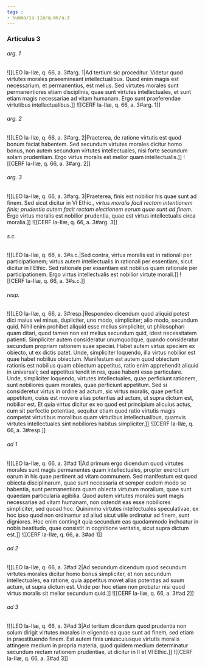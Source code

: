 ```yaml
---
tags : 
- Summa/Ia-IIæ/q.66/a.3
---
```


### Articulus 3

###### arg. 1
![[LEO Ia-IIæ, q. 66, a. 3#arg. 1|Ad tertium sic proceditur. Videtur quod virtutes morales praeemineant intellectualibus. Quod enim magis est necessarium, et permanentius, est melius. Sed virtutes morales sunt permanentiores etiam disciplinis, quae sunt virtutes intellectuales, et sunt etiam magis necessariae ad vitam humanam. Ergo sunt praeferendae virtutibus intellectualibus.]]
![[CERF Ia-IIæ, q. 66, a. 3#arg. 1]]

###### arg. 2
![[LEO Ia-IIæ, q. 66, a. 3#arg. 2|Praeterea, de ratione virtutis est quod bonum faciat habentem. Sed secundum virtutes morales dicitur homo bonus, non autem secundum virtutes intellectuales, nisi forte secundum solam prudentiam. Ergo virtus moralis est melior quam intellectualis.]]
![[CERF Ia-IIæ, q. 66, a. 3#arg. 2]]

###### arg. 3
![[LEO Ia-IIæ, q. 66, a. 3#arg. 3|Praeterea, finis est nobilior his quae sunt ad finem. Sed sicut dicitur in VI Ethic., *virtus moralis facit rectam intentionem finis; prudentia autem facit rectam electionem eorum quae sunt ad finem*. Ergo virtus moralis est nobilior prudentia, quae est virtus intellectualis circa moralia.]]
![[CERF Ia-IIæ, q. 66, a. 3#arg. 3]]

###### s.c.
![[LEO Ia-IIæ, q. 66, a. 3#s.c.|Sed contra, virtus moralis est in rationali per participationem; virtus autem intellectualis in rationali per essentiam, sicut dicitur in I Ethic. Sed rationale per essentiam est nobilius quam rationale per participationem. Ergo virtus intellectualis est nobilior virtute morali.]]
![[CERF Ia-IIæ, q. 66, a. 3#s.c.]]

###### resp.
![[LEO Ia-IIæ, q. 66, a. 3#resp.|Respondeo dicendum quod aliquid potest dici maius vel minus, dupliciter, uno modo, simpliciter; alio modo, secundum quid. Nihil enim prohibet aliquid esse melius simpliciter, ut philosophari quam ditari, quod tamen non est melius secundum quid, idest necessitatem patienti. Simpliciter autem consideratur unumquodque, quando consideratur secundum propriam rationem suae speciei. Habet autem virtus speciem ex obiecto, ut ex dictis patet. Unde, simpliciter loquendo, illa virtus nobilior est quae habet nobilius obiectum. Manifestum est autem quod obiectum rationis est nobilius quam obiectum appetitus, ratio enim apprehendit aliquid in universali; sed appetitus tendit in res, quae habent esse particulare. Unde, simpliciter loquendo, virtutes intellectuales, quae perficiunt rationem, sunt nobiliores quam morales, quae perficiunt appetitum. Sed si consideretur virtus in ordine ad actum, sic virtus moralis, quae perficit appetitum, cuius est movere alias potentias ad actum, ut supra dictum est, nobilior est. Et quia virtus dicitur ex eo quod est principium alicuius actus, cum sit perfectio potentiae, sequitur etiam quod ratio virtutis magis competat virtutibus moralibus quam virtutibus intellectualibus, quamvis virtutes intellectuales sint nobiliores habitus simpliciter.]]
![[CERF Ia-IIæ, q. 66, a. 3#resp.]]

###### ad 1
![[LEO Ia-IIæ, q. 66, a. 3#ad 1|Ad primum ergo dicendum quod virtutes morales sunt magis permanentes quam intellectuales, propter exercitium earum in his quae pertinent ad vitam communem. Sed manifestum est quod obiecta disciplinarum, quae sunt necessaria et semper eodem modo se habentia, sunt permanentiora quam obiecta virtutum moralium, quae sunt quaedam particularia agibilia. Quod autem virtutes morales sunt magis necessariae ad vitam humanam, non ostendit eas esse nobiliores simpliciter, sed quoad hoc. Quinimmo virtutes intellectuales speculativae, ex hoc ipso quod non ordinantur ad aliud sicut utile ordinatur ad finem, sunt digniores. Hoc enim contingit quia secundum eas quodammodo inchoatur in nobis beatitudo, quae consistit in cognitione veritatis, sicut supra dictum est.]]
![[CERF Ia-IIæ, q. 66, a. 3#ad 1]]

###### ad 2
![[LEO Ia-IIæ, q. 66, a. 3#ad 2|Ad secundum dicendum quod secundum virtutes morales dicitur homo bonus simpliciter, et non secundum intellectuales, ea ratione, quia appetitus movet alias potentias ad suum actum, ut supra dictum est. Unde per hoc etiam non probatur nisi quod virtus moralis sit melior secundum quid.]]
![[CERF Ia-IIæ, q. 66, a. 3#ad 2]]

###### ad 3
![[LEO Ia-IIæ, q. 66, a. 3#ad 3|Ad tertium dicendum quod prudentia non solum dirigit virtutes morales in eligendo ea quae sunt ad finem, sed etiam in praestituendo finem. Est autem finis uniuscuiusque virtutis moralis attingere medium in propria materia, quod quidem medium determinatur secundum rectam rationem prudentiae, ut dicitur in II et VI Ethic.]]
![[CERF Ia-IIæ, q. 66, a. 3#ad 3]]

